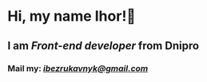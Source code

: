 # Hi, my name **Ihor**!👋
## I am *Front-end developer* from Dnipro
### Mail my: ***ibezrukavnyk@gmail.com***

<!--
**Bezrukavnyk/Bezrukavnyk** is a ✨ _special_ ✨ repository because its `README.md` (this file) appears on your GitHub profile.

Here are some ideas to get you started:

- 🔭 I’m currently working on ...
- 🌱 I’m currently learning ...
- 👯 I’m looking to collaborate on ...
- 🤔 I’m looking for help with ...
- 💬 Ask me about ...
- 📫 How to reach me: ...
- 😄 Pronouns: ...
- ⚡ Fun fact: ...
-->
